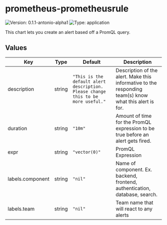 # prometheus-prometheusrule

![Version: 0.1.1-antonio-alpha1](https://img.shields.io/badge/Version-0.1.1--antonio--alpha1-informational?style=flat-square) ![Type: application](https://img.shields.io/badge/Type-application-informational?style=flat-square)

This chart lets you create an alert based off a PromQL query.

## Values

| Key | Type | Default | Description |
|-----|------|---------|-------------|
| description | string | `"This is the default alert description. Please change this to be more useful."` | Description of the alert. Make this informative to the responding team(s) know what this alert is for. |
| duration | string | `"10m"` | Amount of time for the PromQL expression to be true before an alert gets fired. |
| expr | string | `"vector(0)"` | PromQL Expression |
| labels.component | string | `"nil"` | Name of component. Ex. backend, frontend, authentication, database, search. |
| labels.team | string | `"nil"` | Team name that will react to any alerts |
